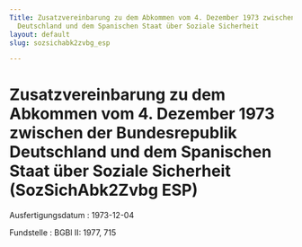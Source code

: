 ```yaml
---
Title: Zusatzvereinbarung zu dem Abkommen vom 4. Dezember 1973 zwischen der Bundesrepublik
  Deutschland und dem Spanischen Staat über Soziale Sicherheit
layout: default
slug: sozsichabk2zvbg_esp

---
```


# Zusatzvereinbarung zu dem Abkommen vom 4. Dezember 1973 zwischen der Bundesrepublik Deutschland und dem Spanischen Staat über Soziale Sicherheit (SozSichAbk2Zvbg ESP)

Ausfertigungsdatum
:   1973-12-04

Fundstelle
:   BGBl II: 1977, 715

